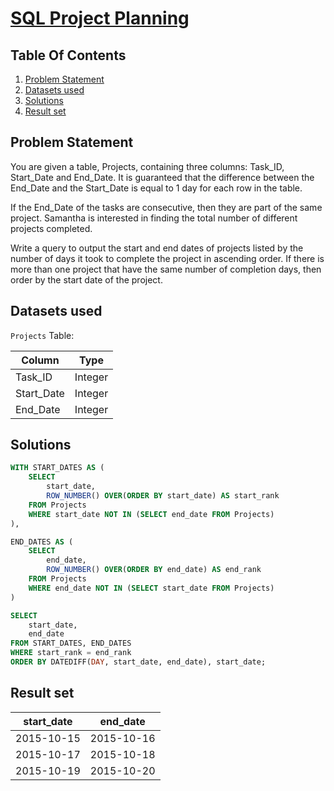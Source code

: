 # [SQL Project Planning](https://www.hackerrank.com/challenges/sql-projects/)

## Table Of Contents
1. [Problem Statement](#problem-statement)
2. [Datasets used](#datasets-used)
3. [Solutions](#solutions)
4. [Result set](#result-set)

## Problem Statement

You are given a table, Projects, containing three columns: Task_ID, Start_Date and End_Date. It is guaranteed that the difference between the End_Date and the Start_Date is equal to 1 day for each row in the table.

If the End_Date of the tasks are consecutive, then they are part of the same project. Samantha is interested in finding the total number of different projects completed.

Write a query to output the start and end dates of projects listed by the number of days it took to complete the project in ascending order. If there is more than one project that have the same number of completion days, then order by the start date of the project.

## Datasets used

```Projects``` Table:

| Column     | Type    |
| ---------- | ------- |
| Task_ID    | Integer |
| Start_Date | Integer |
| End_Date   | Integer |

## Solutions

```sql
WITH START_DATES AS (
    SELECT
        start_date,
        ROW_NUMBER() OVER(ORDER BY start_date) AS start_rank 
    FROM Projects
    WHERE start_date NOT IN (SELECT end_date FROM Projects)
),

END_DATES AS (
    SELECT
        end_date,
        ROW_NUMBER() OVER(ORDER BY end_date) AS end_rank 
    FROM Projects
    WHERE end_date NOT IN (SELECT start_date FROM Projects)
)

SELECT
    start_date,
    end_date
FROM START_DATES, END_DATES
WHERE start_rank = end_rank
ORDER BY DATEDIFF(DAY, start_date, end_date), start_date;
```

## Result set

| start_date | end_date   |
| ---------- | ---------- |
| 2015-10-15 | 2015-10-16 |
| 2015-10-17 | 2015-10-18 |
| 2015-10-19 | 2015-10-20 |